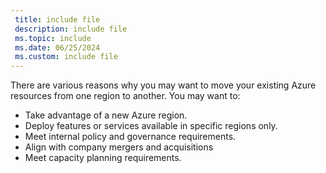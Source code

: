 ```yaml
---
 title: include file
 description: include file
 ms.topic: include
 ms.date: 06/25/2024
 ms.custom: include file
---
```



There are various reasons why you may want to move your existing Azure resources from one region to another. You may want to:

- Take advantage of a new Azure region.
- Deploy features or services available in specific regions only.
- Meet internal policy and governance requirements.
- Align with company mergers and acquisitions
- Meet capacity planning requirements.
